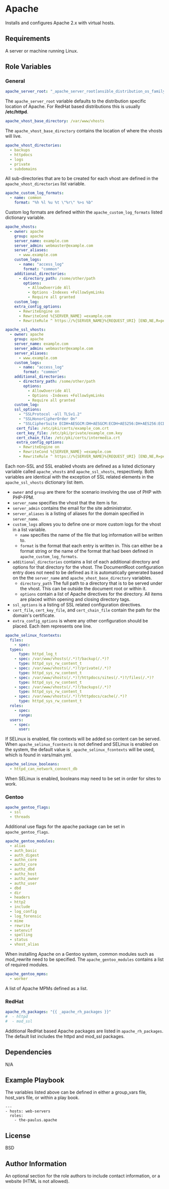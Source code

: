 Apache
=========

Installs and configures Apache 2.x with virtual hosts.

Requirements
------------

A server or machine running Linux.

Role Variables
--------------

### General

```yml
apache_server_root: "_apache_server_root[ansible_distribution_os_family]"
```
The `apache_server_root` variable defaults to the distribution specific location
of Apache. For RedHat based distributions this is usually **/etc/httpd**.

```yml
apache_vhost_base_directory: /var/www/vhosts
```
The `apache_vhost_base_directory` contains the location of where the vhosts
will live.
```yml
apache_vhost_directories:
  - backups
  - httpdocs
  - logs
  - private
  - subdomains
```
All sub-directories that are to be created for each vhost are defined in the
`apache_vhost_directories` list variable.
```yml
apache_custom_log_formats:
  - name: common
    format: "%h %l %u %t \"%r\" %>s %b"
```
Custom log formats are defined within the `apache_custom_log_formats` listed
dictionary variable.
```yml
apache_vhosts:
  - owner: apache
    group: apache
    server_name: example.com
    server_admin: webmaster@example.com
    server_aliases:
      - www.example.com
    custom_logs:
      - name: "access_log"
        format: "common"
    additional_directories:
      - directory_path: /some/other/path
        options:
          - AllowOverride All
          - Options -Indexes +FollowSymLinks
          - Require all granted
    custom_log:
    extra_config_options:
      - RewriteEngine on
      - RewriteCond %{SERVER_NAME} =example.com
      - RewriteRule ^ https://%{SERVER_NAME}%{REQUEST_URI} [END,NE,R=permanent]

apache_ssl_vhosts:
  - owner: apache
    group: apache
    server_name: example.com
    server_admin: webmaster@example.com
    server_aliases:
      - www.example.com
    custom_logs:
      - name: "access_log"
        format: "common"
    additional_directories:
      - directory_path: /some/other/path
        options:
          - AllowOverride All
          - Options -Indexes +FollowSymLinks
          - Require all granted
    custom_log:
    ssl_options:
      - "SSLProtocol -all TLSv1.2"
      - "SSLHonorCipherOrder On"
      - "SSLCipherSuite ECDH+AESGCM:DH+AESGCM:ECDH+AES256:DH+AES256:ECDH+AES128:DH+AES:RSA+AESGCM:RSA+AES:!aNULL:!MD5:!DSS"
     cert_file: /etc/pki/certs/example_com.crt
     cert_key_file: /etc/pki/private/example_com.key
     cert_chain_file: /etc/pki/certs/intermedia.crt
     extra_config_options:
      - RewriteEngine on
      - RewriteCond %{SERVER_NAME} =example.com
      - RewriteRule ^ https://%{SERVER_NAME}%{REQUEST_URI} [END,NE,R=permanent]
```
Each non-SSL and SSL enabled vhosts are defined as a listed dictionary variable
called `apache_vhosts` and `apache_ssl_vhosts`, respectively. Both variables
are identical with the exception of SSL related elements in the
`apache_ssl_vhosts` dictionary list item.

- `owner` and `group` are there for the scenario involving the use of PHP with
PHP-FPM.
- `server_name` specifies the vhost that the item is for.
- `server_admin` contains the email for the site administrator.
- `server_aliases` is a listing of aliases for the domain specified in
`server_name`.
- `custom_logs` allows you to define one or more custom logs for the vhost in
a list variable.
  - `name` specifies the name of the file that log information will be written
  to.
  - `format` is the format that each entry is written in. This can either be a
  format string or the name of the format that had been defined in
  `apache_custom_log_formats`.
- `additional_directories` contains a list of each additional directory and
options for that directory for the vhost. The DocumentRoot configuration
entry does not need to be defined as it is automatically generated based on
the the `server_name` and `apache_vhost_base_directory` variables.
  - `directory_path` The full path to a directory that is to be served under
  the vhost. This can be outside the document root or within it.
  - `options` contain a list of Apache directives for the directory. All items
  are placed within opening and closing directory tags.
- `ssl_options` is a listing of SSL related configuration directives.
- `cert_file`, `cert_key_file`, and `cert_chain_file` contain the path for the
domain's certificate.
- `extra_config_options` is where any other configuration should be placed.
Each item represents one line.

```yml
apache_selinux_fcontexts:
  files:
    - spec:
  types:
      type: httpd_log_t
    - spec: /var/www/vhosts(/.*)?/backup(/.*)?
      type: httpd_sys_rw_content_t
    - spec: /var/www/vhosts(/.*)?/private(/.*)?
      type: httpd_sys_rw_content_t
    - spec: /var/www/vhosts(/.*)?/httpdocs/sites(/.*)?/files(/.*)?
      type: httpd_sys_rw_content_t
    - spec: /var/www/vhosts(/.*)?/backups(/.*)?
      type: httpd_sys_rw_content_t
    - spec: /var/www/vhosts(/.*)?/httpdocs/cache(/.*)?
      type: httpd_sys_rw_content_t
  roles:
    - spec:
      range:
  users:
    - spec:
      user:
```
If SELinux is enabled, file contexts will be added so content can be served.
When `apache_selinux_fcontexts` is not defined and SELinux is enabled on the
system, the default value is `_apache_selinux_fcontexts` will be used, which
is found in vars/main.yml.
```yml
apache_selinux_booleans:
  - httpd_can_network_connect_db
```
When SELinux is enabled, booleans may need to be set in order for sites to
work.

### Gentoo

```yml
apache_gentoo_flags:
  - ssl
  - threads
```
Additional use flags for the apache package can be set in `apache_gentoo_flags`.
```yml
apache_gentoo_modules:
  - alias
  - auth_basic
  - auth_digest
  - authn_core
  - authz_core
  - authz_dbd
  - authz_host
  - authz_owner
  - authz_user
  - dbd
  - dir
  - headers
  - http2
  - include
  - log_config
  - log_forensic
  - mime
  - rewrite
  - setenvif
  - spelling
  - status
  - vhost_alias
```
When installing Apache on a Gentoo system, common modules such as mod_rewrite
need to be specified. The `apache_gentoo_modules` contains a list of required
modules.
```yml
apache_gentoo_mpms:
  - worker
```
A list of Apache MPMs defined as a list.

### RedHat

```yml
apache_rh_packages: "{{ _apache_rh_packages }}"
#  - httpd
#  - mod_ssl
```
Additional RedHat based Apache packages are listed in `apache_rh_packages`.
The default list includes the httpd and mod_ssl packages.

Dependencies
------------

N/A

Example Playbook
----------------
The variables listed above can be defined in either a group_vars file,
host_vars file, or within a play book.

```
---
- hosts: web-servers
  roles:
    - the-paulus.apache
```

License
-------

BSD

Author Information
------------------

An optional section for the role authors to include contact information, or a website (HTML is not allowed).
